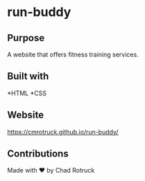# run-buddy

## Purpose 
A website that offers fitness training services.

## Built with
*HTML
*CSS

## Website
https://cmrotruck.github.io/run-buddy/

## Contributions
Made with ❤️ by Chad Rotruck

